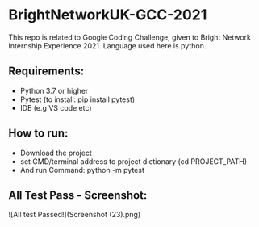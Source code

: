 # BrightNetworkUK-GCC-2021
This repo is related to Google Coding Challenge, given to Bright Network Internship Experience 2021. Language used here is python.

## Requirements:
- Python 3.7 or higher
- Pytest (to install: pip install pytest)
- IDE (e.g VS code etc)

## How to run:
- Download the project
- set CMD/terminal address to project dictionary (cd PROJECT_PATH)
- And run Command: python -m pytest

## All Test Pass - Screenshot:
![All test Passed!](Screenshot (23).png)
